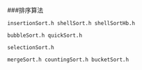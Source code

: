 ###排序算法
	
	insertionSort.h shellSort.h shellSortHb.h
	
	bubbleSort.h quickSort.h
	
	selectionSort.h
	
	mergeSort.h countingSort.h bucketSort.h



